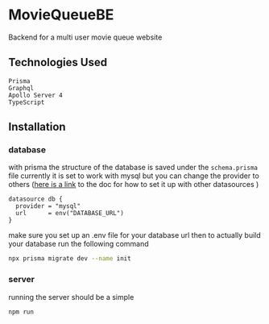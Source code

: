 # MovieQueueBE
Backend for a multi user movie queue website 


## Technologies Used
    Prisma
    Graphql
    Apollo Server 4
    TypeScript

## Installation
### database
with prisma the structure of the database is saved under the `schema.prisma` file
currently it is set to work with mysql but you can change the provider to others ([here is a link](https://www.prisma.io/docs/getting-started/setup-prisma/start-from-scratch/relational-databases/connect-your-database-typescript-cockroachdb) to the doc for how to set it up with other datasources  )
```prisma
datasource db {
  provider = "mysql"
  url      = env("DATABASE_URL")
}
```
make sure you set up an .env file for your database url
then to actually build your database run the following command

```bash
npx prisma migrate dev --name init
```
### server
running the server should be a simple 
```
npm run
```